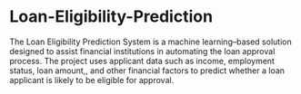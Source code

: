 # Loan-Eligibility-Prediction
The Loan Eligibility Prediction System is a machine learning–based solution designed to assist financial institutions in automating the loan approval process. The project uses applicant data such as income, employment status, loan amount,, and other financial factors to predict whether a loan applicant is likely to be eligible for approval.
